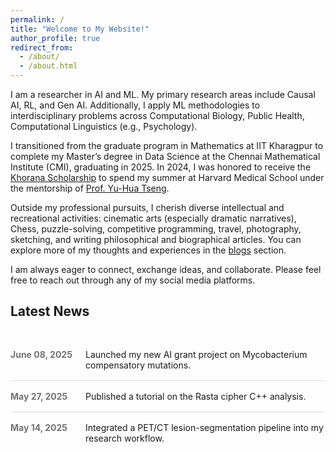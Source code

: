 ```yaml
---
permalink: /
title: "Welcome to My Website!"
author_profile: true
redirect_from: 
  - /about/
  - /about.html
---
```


I am a researcher in AI and ML. My primary research areas include Causal AI, RL, and Gen AI. Additionally, I apply ML methodologies to interdisciplinary problems across Computational Biology, Public Health, Computational Linguistics (e.g., Psychology).

I transitioned from the graduate program in Mathematics at IIT Kharagpur to complete my Master’s degree in Data Science at the Chennai Mathematical Institute (CMI), graduating in 2025. In 2024, I was honored to receive the [Khorana Scholarship](https://iusstf.org/khorana-program-for-scholars) to spend my summer at Harvard Medical School under the mentorship of [Prof. Yu-Hua Tseng](https://yhtsenglab.org/).

Outside my professional pursuits, I cherish diverse intellectual and recreational activities: cinematic arts (especially dramatic narratives), Chess, puzzle-solving, competitive programming, travel, photography, sketching, and writing philosophical and biographical articles. You can explore more of my thoughts and experiences in the [blogs](https://gaurangakrb.github.io/year-archive/) section.

I am always eager to connect, exchange ideas, and collaborate. Please feel free to reach out through any of my social media platforms.

<style>
  /* news-feed container */
  .news-list {
    list-style: none;
    padding: 0;
    margin: 2rem 0;
  }

  /* each news item */
  .news-item {
    display: flex;
    align-items: flex-start;
    border-bottom: 1px solid #e0e0e0;
    padding: 1rem 0;
  }
  .news-item:last-child {
    border-bottom: none;
  }

  /* date on the left: inherits theme text color, then mutes via opacity */
  .news-item time {
    flex: 0 0 120px;
    color: currentColor;
    opacity: 0.6;
    font-weight: bold;
  }

  /* content on the right */
  .news-content {
    flex: 1;
  }
  .news-content a {
    font-size: 1.05rem;
    font-weight: 600;
    color: #007acc;
    text-decoration: none;
  }
  .news-content a:hover {
    text-decoration: underline;
  }
  .news-content p {
    margin: 0.25rem 0 0;
    color: #333;
    font-size: 0.95rem;
  }
</style>

## Latest News

<ul class="news-list">
  <li class="news-item">
    <time datetime="2025-06-08">June 08, 2025</time>
    <div class="news-content">
      Launched my new AI grant project on Mycobacterium compensatory mutations.
    </div>
  </li>
  <li class="news-item">
    <time datetime="2025-05-27">May 27, 2025</time>
    <div class="news-content">
      Published a tutorial on the Rasta cipher C++ analysis.
    </div>
  </li>
  <li class="news-item">
    <time datetime="2025-05-14">May 14, 2025</time>
    <div class="news-content">
      Integrated a PET/CT lesion-segmentation pipeline into my research workflow.
    </div>
  </li>
</ul>
